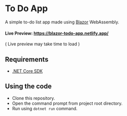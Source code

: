 # To Do App 

A simple to-do list app made using [Blazor] WebAssembly.
#### Live Preview: https://blazor-todo-app.netlify.app/
( Live preview may take time to load )
  
  
##  Requirements

 * [.NET Core SDK](https://docs.microsoft.com/en-us/dotnet/core/install/ ".NET CORE SDK")

## Using the code

* Clone this repository.
* Open the command prompt from project root directory.
* Run using `dotnet run` command.

[Blazor]: <https://www.blazor.net>
